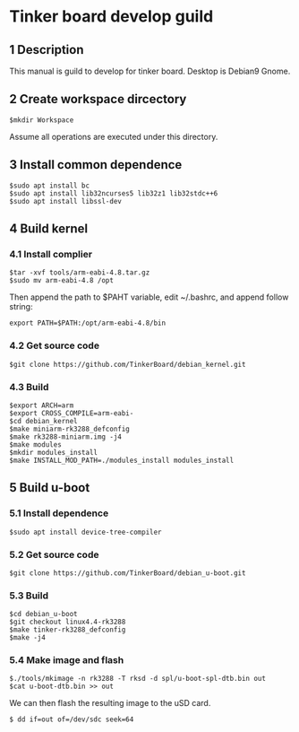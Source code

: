 # Tinker board develop guild

## 1 Description
This manual is guild to develop for tinker board. Desktop is Debian9 Gnome.
## 2 Create workspace dircectory
```
$mkdir Workspace
```
Assume all operations are executed under this directory.
## 3 Install common dependence
```
$sudo apt install bc
$sudo apt install lib32ncurses5 lib32z1 lib32stdc++6
$sudo apt install libssl-dev
```
## 4 Build kernel
### 4.1 Install complier
```
$tar -xvf tools/arm-eabi-4.8.tar.gz
$sudo mv arm-eabi-4.8 /opt
```
Then append the path to $PAHT variable, edit ~/.bashrc, and append follow string:
```
export PATH=$PATH:/opt/arm-eabi-4.8/bin
```

### 4.2 Get source code
```
$git clone https://github.com/TinkerBoard/debian_kernel.git
```
### 4.3 Build
```
$export ARCH=arm
$export CROSS_COMPILE=arm-eabi-
$cd debian_kernel
$make miniarm-rk3288_defconfig
$make rk3288-miniarm.img -j4
$make modules
$mkdir modules_install
$make INSTALL_MOD_PATH=./modules_install modules_install
```
## 5 Build u-boot
### 5.1 Install dependence
```
$sudo apt install device-tree-compiler
```
### 5.2 Get source code
```
$git clone https://github.com/TinkerBoard/debian_u-boot.git
```
### 5.3 Build
```
$cd debian_u-boot
$git checkout linux4.4-rk3288
$make tinker-rk3288_defconfig
$make -j4
```
### 5.4 Make image and flash
```
$./tools/mkimage -n rk3288 -T rksd -d spl/u-boot-spl-dtb.bin out
$cat u-boot-dtb.bin >> out
```
We can then flash the resulting image to the uSD card.
```
$ dd if=out of=/dev/sdc seek=64
```



